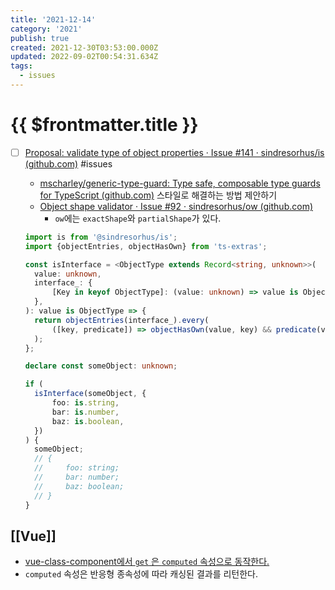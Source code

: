 ```yaml
---
title: '2021-12-14'
category: '2021'
publish: true
created: 2021-12-30T03:53:00.000Z
updated: 2022-09-02T00:54:31.634Z
tags:
  - issues
---
```


# {{ $frontmatter.title }}

- [ ] [Proposal: validate type of object properties · Issue #141 · sindresorhus/is (github.com)](https://github.com/sindresorhus/is/issues/141) #issues

  - [mscharley/generic-type-guard: Type safe, composable type guards for TypeScript (github.com)](https://github.com/mscharley/generic-type-guard#type-safety) 스타일로 해결하는 방법 제안하기
  - [Object shape validator · Issue #92 · sindresorhus/ow (github.com)](https://github.com/sindresorhus/ow/issues/92)
    - `ow`에는 `exactShape`와 `partialShape`가 있다.

  ```ts
  import is from '@sindresorhus/is';
  import {objectEntries, objectHasOwn} from 'ts-extras';

  const isInterface = <ObjectType extends Record<string, unknown>>(
  	value: unknown,
  	interface_: {
  		[Key in keyof ObjectType]: (value: unknown) => value is ObjectType[Key];
  	},
  ): value is ObjectType => {
  	return objectEntries(interface_).every(
  		([key, predicate]) => objectHasOwn(value, key) && predicate(value[key]),
  	);
  };

  declare const someObject: unknown;

  if (
  	isInterface(someObject, {
  		foo: is.string,
  		bar: is.number,
  		baz: is.boolean,
  	})
  ) {
  	someObject;
  	// {
  	//     foo: string;
  	//     bar: number;
  	//     baz: boolean;
  	// }
  }
  ```

## [[Vue]]

- [vue-class-component에서 `get` 은 `computed` 속성으로 동작한다.](https://class-component.vuejs.org/guide/class-component.html#computed-properties)
- `computed` 속성은 반응형 종속성에 따라 캐싱된 결과를 리턴한다.
